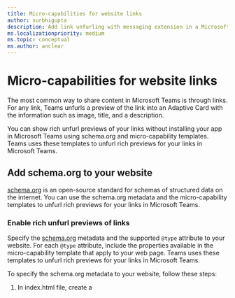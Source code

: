 ```yaml
---
title: Micro-capabilities for website links
author: surbhigupta
description: Add link unfurling with messaging extension in a Microsoft Teams app with app manifest or manually. Add link unfurling using Developer Portal. How to update your web service code to handle the invoke request.
ms.localizationpriority: medium
ms.topic: conceptual
ms.author: anclear
---
```

# Micro-capabilities for website links

The most common way to share content in Microsoft Teams is through links. For any link, Teams unfurls a preview of the link into an Adaptive Card with the information such as image, title, and a description.

You can show rich unfurl previews of your links without installing your app in Microsoft Teams using schema.org and micro-capability templates. Teams uses these templates to unfurl rich previews for your links in Microsoft Teams.

## Add schema.org to your website

[schema.org](https://schema.org/docs/gs.html) is an open-source standard for schemas of structured data on the internet. You can use the schema.org metadata and the micro-capability templates <!--- link to GitHub templates to be added after the PM shares the public link --> to unfurl rich previews for your links in Microsoft Teams.

### Enable rich unfurl previews of links

Specify the [schema.org](https://schema.org/) metadata and the supported `@type` attribute to your website. For each `@type` attribute, include the properties available in the micro-capability template that apply to your web page. Teams uses these templates to unfurl rich previews for your links in Microsoft Teams.

To specify the schema.org metadata to your website, follow these steps:

1. In index.html file, create a <script> element with the type as to application/ld+json.

   ```html
   <head>
    <script type="application/ld+json">
    </script>
   </head>
   ```

1. Add the `@context` attribute with the value as  `http://schema.org` in the script tag.

   ```html
    "@context": "http://schema.org/",

   ```

1. Add the `@type` and `name` attributes to the script tag.

    ```html

      {
          "@context": "http://schema.org/",
          "@type": "Article",
          "name": "Contoso news"
      }

    ```

1. Add the required properties listed in the micro-capability template.

Following are the examples of the supported micro-capability templates and their unfurl experience:

# [Article](#tab/article)

|Property |Description  |
|---------|---------|
|`@type`     | Article        |
|image    | Image of the link.        |
|name    |  Name of the author.       |
|headline    | The headline for the article        |
|creator     | The author of the article.        |
|description    | A summary about the article        |
|url     |  The  url of the article's official website.      |

The following is an example of the unfurl experience for article attribute:

:::image type="content" source="../../assets/images/messaging-extension/micro-capabilities-template-article.png" alt-text="Screenshot shows a preview unfurl experience of the article template in Microsoft Teams.":::

# [Product](#tab/product)

|Property |Description  |
|---------|---------|
|`@type`     |  Product       |
|image    | Image of the link.        |
|name    |  Name of the product.       |
|offers.price     | Price of the product         |
|offers.priceCurrency      |  The currency of the Product.       |
|description    |  A summary about the product       |
|url     | url of the product's website        |

The following is an example of the unfurl experience for product attribute:

:::image type="content" source="../../assets/images/messaging-extension/micro-capabilities-template-product.png" alt-text="Screenshot shows a preview unfurl experience of the product template in Microsoft Teams.":::

# [Event](#tab/event)

|Property |Description  |
|---------|---------|
|`@type`     |  Event       |
|image    | Image of the link.        |
|name    |  Name of the event.       |
|description     |  Description of the event       |
|startDate       |  The start date and time of the event in [ISO 8601](https://en.wikipedia.org/wiki/ISO_8601) format       |
|address       |  Address of the event       |
|geo.latitude     | The latitude of the event location.        |
|url     |  url of the event's official website       |
|geo.longitude      | The longitude of the event location.        |

The following is an example of the unfurl experience for event attribute:

:::image type="content" source="../../assets/images/messaging-extension/micro-capabilities-template-event.png" alt-text="Screenshot shows a preview unfurl experience of the event template in Microsoft Teams.":::

# [Restaurant](#tab/restaurant)

|Property |Description  |
|---------|---------|
|`@type`     |  Restaurant       |
|image    | Image of the link.        |
|name    |  Name of the author.       |
|priceRange      |  The price range of the restaurant.       |
|aggregateRating.ratingValue       | Average Rating of the restaurant        |
|address     |  Physical address of the restaurant       |
|url     | link to the restaurant's website        |
|geo.latitude     | The latitude of the restaurant location.        |
|geo.longitude      |  The longitude of the restaurant location.       |
|aggregateRating.reviewCount      | Average number of reviews of the restaurant        |
|aggregateRating.ratingCount      | Average number of ratings of the business        |

The following is an example of the unfurl experience for restaurant attribute:

:::image type="content" source="../../assets/images/messaging-extension/micro-capabilities-template-restaurant.png" alt-text="Screenshot shows a preview unfurl experience of the restaurant template in Microsoft Teams.":::

# [Recipe](#tab/recipe)

|Property |Description  |
|---------|---------|
|`@type`     |  Recipe       |
|image    | Image of the link.        |
|name    |  Name of the recipe.       |
|aggregateRating.ratingValue     | The average rating of the recipe        |
|aggregateRating.reviewCount      |  The average  review  of the recipe   |
|description    |  A summary of the recipe       |
|recipeYeild    |  The quantity of the recipe       |
|prepTime      | The time to prepare the recipe        |

The following is an example of the unfurl experience for recipe attribute:

:::image type="content" source="../../assets/images/messaging-extension/micro-capabilities-template-recipe.png" alt-text="Screenshot shows a preview unfurl experience of the recipe template in Microsoft Teams.":::

# [Local business](#tab/localbuisness)

|Property |Description  |
|---------|---------|
|`@type`     |         |
|image    | Image of the link.        |
|name    |  Name of the business.       |
|aggregateRating.ratingValue     | Average Rating of the business        |
|address      | Physical address of the business        |
|geo.latitude     | The latitude of the business location.        |
|geo.longitude      | The longitude of the business location.        |
|aggregateRating.reviewCount      | Average number of reviews of the business        |
|aggregateRating.ratingCount       | Average number of ratings of the business        |

The following is an example of the unfurl experience for local business attribute:

:::image type="content" source="../../assets/images/messaging-extension/micro-capabilities-template-local-business.png" alt-text="Screenshot shows a preview unfurl experience of the local business template in Microsoft Teams.":::

# [Course](#tab/course)

|Property |Description  |
|---------|---------|
|`@type`     |   Course      |
|image    | Image of the link.        |
|name    |  Name of the course.       |
|priceRange    |  The price of the course       |
|aggregateRating.ratingValue      |  The average rating of the course       |
|description    |  A summary about the course       |
|url     |  url of the course website       |
|aggregateRating.reviewCount      |  Average number of reviews of the course        |
|aggregateRating.ratingCount      | Average number of ratings of the course        |

The following is an example of the unfurl experience for course attribute:

:::image type="content" source="../../assets/images/messaging-extension/micro-capabilities-template-course.png" alt-text="Screenshot shows a preview unfurl experience of the course template in Microsoft Teams.":::

# [Person](#tab/person)

|Property |Description  |
|---------|---------|
|`@type`     |   Person      |
|image    | url of the image of the link.        |
|name    |  Name of the person.       |
|jobTitle    |    Job title of the person     |
|description    |   Summary of the person      |
|url     |  url of the person's website        |

The following is an example of the unfurl experience for person attribute:

:::image type="content" source="../../assets/images/messaging-extension/micro-capabilities-template-person.png" alt-text="Screenshot shows a preview unfurl experience of the person template in Microsoft Teams.":::

# [Website](#tab/website)

|Property |Description  |
|---------|---------|
|`@type`     |         |
|image    | Image of the link.        |
|name    |  Name of the author.       |
|description    |  A summary of the website.       |

---

### validate your structured data

You can validate if your structure data is as per the schema.org requirement. Visit [schema.org validator](https://validator.schema.org/), add your website url and select **RUN TEST**.

> [!NOTE]
> If you've already added [schema.org](<https://schema.org/>) to your website, you can view the rich unfurl preview of your link by pasting it in the Teams message compose area.

   :::image type="content" source="../../assets/images/messaging-extension/link-unfurling-app-less-adaptive-card-experience.png" alt-text="Screenshot shows an example of rich unfurl preview experience when a link is pasted in the Teams message compose area." lightbox="../../assets/images/messaging-extension/link-unfurling-app-less-adaptive-card-experience-teams.png":::

## Test the rich unfurl preview experience manually

If you've not added [schema.org](<https://schema.org/>) to your website, you can manually check the rich unfurl preview experience by following these steps:

1. Add the [schema.org](https://schema.org/) metadata with the [JASON-LD format](https://json-ld.org/) to your website.
1. In your website, check for the supported `@type` attribute and copy the metadata under the script tag `application/ld+json`.
1. Open [Adaptive Card designer](https://www.adaptivecards.io/designer/) and create a new file.
1. In the **SAMPLE DATA EDITOR**, paste the json metadata from your website.

   :::image type="content" source="../../assets/images/messaging-extension/link-unfurling-app-less-adaptive-card-sample-data-editor.png" alt-text="Screenshot shows an example of website metadata in the sample data editor section of the Adaptive Card Designer.":::

1. Check the micro-capability template and add the template code in the **CARD PAYLOAD EDITOR**.

   :::image type="content" source="../../assets/images/messaging-extension/link-unfurling-app-less-adaptive-card-payload-editor.png" alt-text="Screenshots shows an example of micro-capability template added in the card payload editor in Adaptive Card Designer.":::

   If required, add new attributes from the template to your website metadata in the **SAMPLE DATA EDITOR**.

1. To preview the Adaptive Card unfurl experience, select **Preview mode**.

See the following video to learn more about link unfurling:
<br>
> [!VIDEO <https://www.microsoft.com/en-us/videoplayer/embed/RE4OFZG>]
<br>

## See also

[Add link unfurling](link-unfurling.md)
